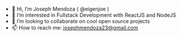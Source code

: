 - 👋 Hi, I’m Joseph Mendoza ( @eigenjoe )
- 👀 I’m interested in Fullstack Development with ReactJS and NodeJS
- 💞️ I’m looking to collaborate on cool open source projects
- 📫 How to reach me: josephmendoza23@gmail.com

<!---
eigenjoe/eigenjoe is a ✨ special ✨ repository because its `README.md` (this file) appears on your GitHub profile.
You can click the Preview link to take a look at your changes.
--->
